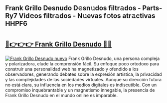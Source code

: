 ## Frank Grillo Desnudo D𝚎sn𝚞dos filtr𝚊dos - Parts-Ry7 Vid𝚎os filtr𝚊dos - N𝚞evas f𝚘tos atr𝚊ctivas HHPF6

# <h2><a href="http://mb1acr.tromn.icu/?c=Frank+Grillo+Desnudo">🔗👉👉👉 Frank Grillo Desnudo 🔗🔗</a></h2>

[![Frank Grillo Desnudo nuevo](https://i.imgur.com/pEAQMta.gif)](http://mb1acr.tromn.icu/?c=Frank+Grillo+Desnudo)
Frank Grillo Desnudo, una persona compleja y polarizadora, elude la comprensión fácil. Su enfoque poco ortodoxo para construir una personalidad web ha magnetizado y ofendido a los observadores, generando debates sobre la expresión artística, la privacidad y las complejidades de las sociedades virtuales. Aunque su dirección futura no está clara, su influencia en los medios digitales es indiscutible. Con un compromiso inquebrantable y un magnetismo innegable, la presencia de Frank Grillo Desnudo en el mundo online es imparable.
